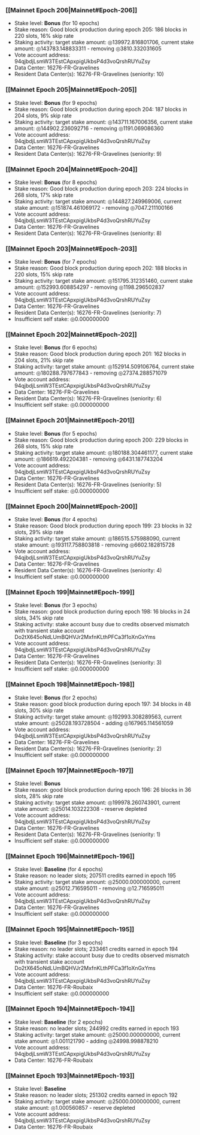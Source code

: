 ### [[Mainnet Epoch 206|Mainnet#Epoch-206]]
* Stake level: **Bonus** (for 10 epochs)
* Stake reason: Good block production during epoch 205: 186 blocks in 220 slots, 16% skip rate
* Staking activity: target stake amount: ◎139972.816801706, current stake amount: ◎143783.148833311 - removing ◎3810.332031605
* Vote account address: 94qjbdjLsmW3TEstCApxpigUkbsP4d3voQrshRUYuZsy
* Data Center: 16276-FR-Gravelines
* Resident Data Center(s): 16276-FR-Gravelines (seniority: 10)
### [[Mainnet Epoch 205|Mainnet#Epoch-205]]
* Stake level: **Bonus** (for 9 epochs)
* Stake reason: Good block production during epoch 204: 187 blocks in 204 slots, 9% skip rate
* Staking activity: target stake amount: ◎143711.167006356, current stake amount: ◎144902.236092716 - removing ◎1191.069086360
* Vote account address: 94qjbdjLsmW3TEstCApxpigUkbsP4d3voQrshRUYuZsy
* Data Center: 16276-FR-Gravelines
* Resident Data Center(s): 16276-FR-Gravelines (seniority: 9)
### [[Mainnet Epoch 204|Mainnet#Epoch-204]]
* Stake level: **Bonus** (for 8 epochs)
* Stake reason: Good block production during epoch 203: 224 blocks in 268 slots, 17% skip rate
* Staking activity: target stake amount: ◎144827.249969006, current stake amount: ◎151874.461069172 - removing ◎7047.211100166
* Vote account address: 94qjbdjLsmW3TEstCApxpigUkbsP4d3voQrshRUYuZsy
* Data Center: 16276-FR-Gravelines
* Resident Data Center(s): 16276-FR-Gravelines (seniority: 8)
### [[Mainnet Epoch 203|Mainnet#Epoch-203]]
* Stake level: **Bonus** (for 7 epochs)
* Stake reason: Good block production during epoch 202: 188 blocks in 220 slots, 15% skip rate
* Staking activity: target stake amount: ◎151795.312351460, current stake amount: ◎152993.608854297 - removing ◎1198.296502837
* Vote account address: 94qjbdjLsmW3TEstCApxpigUkbsP4d3voQrshRUYuZsy
* Data Center: 16276-FR-Gravelines
* Resident Data Center(s): 16276-FR-Gravelines (seniority: 7)
* Insufficient self stake: ◎0.000000000
### [[Mainnet Epoch 202|Mainnet#Epoch-202]]
* Stake level: **Bonus** (for 6 epochs)
* Stake reason: Good block production during epoch 201: 162 blocks in 204 slots, 21% skip rate
* Staking activity: target stake amount: ◎152914.509106764, current stake amount: ◎180288.797677843 - removing ◎27374.288571079
* Vote account address: 94qjbdjLsmW3TEstCApxpigUkbsP4d3voQrshRUYuZsy
* Data Center: 16276-FR-Gravelines
* Resident Data Center(s): 16276-FR-Gravelines (seniority: 6)
* Insufficient self stake: ◎0.000000000
### [[Mainnet Epoch 201|Mainnet#Epoch-201]]
* Stake level: **Bonus** (for 5 epochs)
* Stake reason: Good block production during epoch 200: 229 blocks in 268 slots, 15% skip rate
* Staking activity: target stake amount: ◎180188.304461177, current stake amount: ◎186619.492204381 - removing ◎6431.187743204
* Vote account address: 94qjbdjLsmW3TEstCApxpigUkbsP4d3voQrshRUYuZsy
* Data Center: 16276-FR-Gravelines
* Resident Data Center(s): 16276-FR-Gravelines (seniority: 5)
* Insufficient self stake: ◎0.000000000
### [[Mainnet Epoch 200|Mainnet#Epoch-200]]
* Stake level: **Bonus** (for 4 epochs)
* Stake reason: Good block production during epoch 199: 23 blocks in 32 slots, 29% skip rate
* Staking activity: target stake amount: ◎186515.575988090, current stake amount: ◎193117.758803818 - removing ◎6602.182815728
* Vote account address: 94qjbdjLsmW3TEstCApxpigUkbsP4d3voQrshRUYuZsy
* Data Center: 16276-FR-Gravelines
* Resident Data Center(s): 16276-FR-Gravelines (seniority: 4)
* Insufficient self stake: ◎0.000000000
### [[Mainnet Epoch 199|Mainnet#Epoch-199]]
* Stake level: **Bonus** (for 3 epochs)
* Stake reason: good block production during epoch 198: 16 blocks in 24 slots, 34% skip rate
* Staking activity: stake account busy due to credits observed mismatch with transient stake account Do2tX645oNdLUmBQHVJr2MxfnKLthPFCa3f1oXnGxYms
* Vote account address: 94qjbdjLsmW3TEstCApxpigUkbsP4d3voQrshRUYuZsy
* Data Center: 16276-FR-Gravelines
* Resident Data Center(s): 16276-FR-Gravelines (seniority: 3)
* Insufficient self stake: ◎0.000000000
### [[Mainnet Epoch 198|Mainnet#Epoch-198]]
* Stake level: **Bonus** (for 2 epochs)
* Stake reason: good block production during epoch 197: 34 blocks in 48 slots, 30% skip rate
* Staking activity: target stake amount: ◎192993.308289563, current stake amount: ◎25028.193728504 - adding ◎167965.114561059
* Vote account address: 94qjbdjLsmW3TEstCApxpigUkbsP4d3voQrshRUYuZsy
* Data Center: 16276-FR-Gravelines
* Resident Data Center(s): 16276-FR-Gravelines (seniority: 2)
* Insufficient self stake: ◎0.000000000
### [[Mainnet Epoch 197|Mainnet#Epoch-197]]
* Stake level: **Bonus**
* Stake reason: good block production during epoch 196: 26 blocks in 36 slots, 28% skip rate
* Staking activity: target stake amount: ◎199978.260743901, current stake amount: ◎25014.103222308 - reserve depleted
* Vote account address: 94qjbdjLsmW3TEstCApxpigUkbsP4d3voQrshRUYuZsy
* Data Center: 16276-FR-Gravelines
* Resident Data Center(s): 16276-FR-Gravelines (seniority: 1)
* Insufficient self stake: ◎0.000000000
### [[Mainnet Epoch 196|Mainnet#Epoch-196]]
* Stake level: **Baseline** (for 4 epochs)
* Stake reason: no leader slots; 207511 credits earned in epoch 195
* Staking activity: target stake amount: ◎25000.000000000, current stake amount: ◎25012.716595011 - removing ◎12.716595011
* Vote account address: 94qjbdjLsmW3TEstCApxpigUkbsP4d3voQrshRUYuZsy
* Data Center: 16276-FR-Gravelines
* Insufficient self stake: ◎0.000000000
### [[Mainnet Epoch 195|Mainnet#Epoch-195]]
* Stake level: **Baseline** (for 3 epochs)
* Stake reason: no leader slots; 233461 credits earned in epoch 194
* Staking activity: stake account busy due to credits observed mismatch with transient stake account Do2tX645oNdLUmBQHVJr2MxfnKLthPFCa3f1oXnGxYms
* Vote account address: 94qjbdjLsmW3TEstCApxpigUkbsP4d3voQrshRUYuZsy
* Data Center: 16276-FR-Roubaix
* Insufficient self stake: ◎0.000000000
### [[Mainnet Epoch 194|Mainnet#Epoch-194]]
* Stake level: **Baseline** (for 2 epochs)
* Stake reason: no leader slots; 244992 credits earned in epoch 193
* Staking activity: target stake amount: ◎25000.000000000, current stake amount: ◎1.001121790 - adding ◎24998.998878210
* Vote account address: 94qjbdjLsmW3TEstCApxpigUkbsP4d3voQrshRUYuZsy
* Data Center: 16276-FR-Roubaix
### [[Mainnet Epoch 193|Mainnet#Epoch-193]]
* Stake level: **Baseline**
* Stake reason: no leader slots; 251302 credits earned in epoch 192
* Staking activity: target stake amount: ◎25000.000000000, current stake amount: ◎1.000560857 - reserve depleted
* Vote account address: 94qjbdjLsmW3TEstCApxpigUkbsP4d3voQrshRUYuZsy
* Data Center: 16276-FR-Roubaix